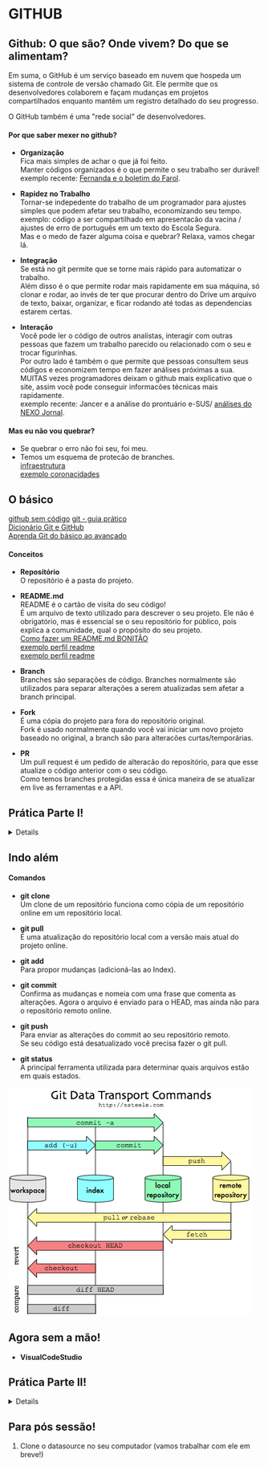 # GITHUB

## Github: O que são? Onde vivem? Do que se alimentam?

Em suma, o GitHub é um serviço baseado em nuvem que hospeda um sistema de controle de versão chamado Git. Ele permite que os desenvolvedores colaborem e façam mudanças em projetos compartilhados enquanto mantêm um registro detalhado do seu progresso.


O GitHub também é uma "rede social" de desenvolvedores.

#### Por que saber mexer no github?
* <b>Organização</b><br>
Fica mais simples de achar o que já foi feito.<br>
Manter códigos organizados é o que permite o seu trabalho ser durável!<br>
exemplo recente: [Fernanda e o boletim do Farol](https://github.com/ImpulsoGov/internal_analysis/tree/master/weekly_analysis).<br>

* <b>Rapidez no Trabalho</b><br>
Tornar-se indepedente do trabalho de um programador para ajustes simples que podem afetar seu trabalho, economizando seu tempo.<br>
exemplo: código a ser compartilhado em apresentacão da vacina / ajustes de erro de português em um texto do Escola Segura.<br>
Mas e o medo de fazer alguma coisa e quebrar? Relaxa, vamos chegar lá.

* <b>Integração</b><br>
Se está no git permite que se torne mais rápido para automatizar o trabalho.<br>
Além disso é o que permite rodar mais rapidamente em sua máquina, só clonar e rodar, ao invés de ter que procurar dentro do Drive um arquivo de texto, baixar, organizar, e ficar rodando até todas as dependencias estarem certas.<br>

* <b>Interação</b><br>
Você pode ler o código de outros analistas, interagir com outras pessoas que fazem um trabalho parecido ou relacionado com o seu e trocar figurinhas.<br>
Por outro lado é também o que permite que pessoas consultem seus códigos e economizem tempo em fazer análises próximas a sua.<br>
MUITAS vezes programadores deixam o github mais explicativo que o site, assim você pode conseguir informacões técnicas mais rapidamente.<br>
exemplo recente: Jancer e a análise do prontuário e-SUS/ [análises do NEXO Jornal](https://github.com/Nexo-Dados/PoliticasPublicas).

#### Mas eu não vou quebrar?
* Se quebrar o erro não foi seu, foi meu.
* Temos um esquema de protecão de branches.<br>
[infraestrutura](https://docs.google.com/file/d/1aK_UkmuuKrqej9hUdhue71E4quunRIi0j1oB2wUu29Y/edit)<br>
[exemplo coronacidades](https://github.com/ImpulsoGov/coronacidades-datasource/settings/branches)<br>

## O básico
[github sem código](https://guides.github.com/activities/hello-world/)
[git - guia prático](https://rogerdudler.github.io/git-guide/index.pt_BR.html)<br>
[Dicionário Git e GitHub](https://gist.github.com/victorsenam/8580499)<br>
[Aprenda Git do básico ao avançado](https://comandosgit.github.io/)

#### Conceitos

* <b>Repositório</b><br>
O repositório é a pasta do projeto.

* <b>README.md</b><br>
README é o cartão de visita do seu código! <br>
É um arquivo de texto utilizado para descrever o seu projeto. Ele não é obrigatório, mas é essencial se o seu repositório for público, pois explica a comunidade, qual o propósito do seu projeto.<br>
[Como fazer um README.md BONITÃO](https://medium.com/@raullesteves/github-como-fazer-um-readme-md-bonit%C3%A3o-c85c8f154f8)<br>
[exemplo perfil readme](https://github.com/ibrahimcesar)<br>
[exemplo perfil readme](https://github.com/gabriellearruda)

* <b>Branch</b><br>
Branches são separações de código. Branches normalmente são utilizados para separar alterações a serem atualizadas sem afetar a branch principal.

* <b>Fork</b><br>
É uma cópia do projeto para fora do repositório original.<br>
Fork é usado normalmente quando você vai iniciar um novo projeto baseado no original, a branch são para alteracões curtas/temporárias.

* <b>PR</b><br>
Um pull request é um pedido de alteracão do repositório, para que esse atualize o código anterior com o seu código.<br>
Como temos branches protegidas essa é única maneira de se atualizar em live as ferramentas e a API.<br>


## Prática Parte I!
<details>
  <br>
  1. Crie uma branch nova nesse diretório, crie uma pasta dentro de (/git) pra você com seu nome (ex: gabrielle) e coloque dentro seu arquivo README.

  2. Adione uma foto qualquer a sua pasta!

  3. Dê um fork nessa pasta (depois você pode excluir é só para aprender a fazer).
  
  4. Crie um PR para atualizar a master com a sua branch.
</details>


## Indo além

#### Comandos

* <b>git clone</b><br>
Um clone de um repositório funciona como cópia de um repositório online em um repositório local. 

* <b>git pull</b><br>
É uma atualização do repositório local com a versão mais atual do projeto online. 

* <b>git add</b><br>
Para propor mudanças (adicioná-las ao Index). 

* <b>git commit</b><br>
Confirma as mudanças e nomeia com uma frase que comenta as alterações. Agora o arquivo é enviado para o HEAD, mas ainda não para o repositório remoto online.

* <b>git push</b><br>
Para enviar as alterações do commit ao seu repositório remoto.<br>
Se seu código está desatualizado você precisa fazer o git pull.

* <b>git status</b><br>
A principal ferramenta utilizada para determinar quais arquivos estão em quais estados.

<img src="git-trans.png">


## Agora sem a mão!

* <b>VisualCodeStudio</b><br>


## Prática Parte II!
<details>
  <br>
  1. Clone esse repositório no seu computador.
  
  2. Faca uma alteracão no seu README.
  
  3. Envie essa alteracão via VisualCodeStudio.
</details>


## Para pós sessão!

  1. Clone o datasource no seu computador (vamos trabalhar com ele em breve!)
